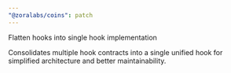 ```yaml
---
"@zoralabs/coins": patch
---
```


Flatten hooks into single hook implementation

Consolidates multiple hook contracts into a single unified hook for simplified architecture and better maintainability.